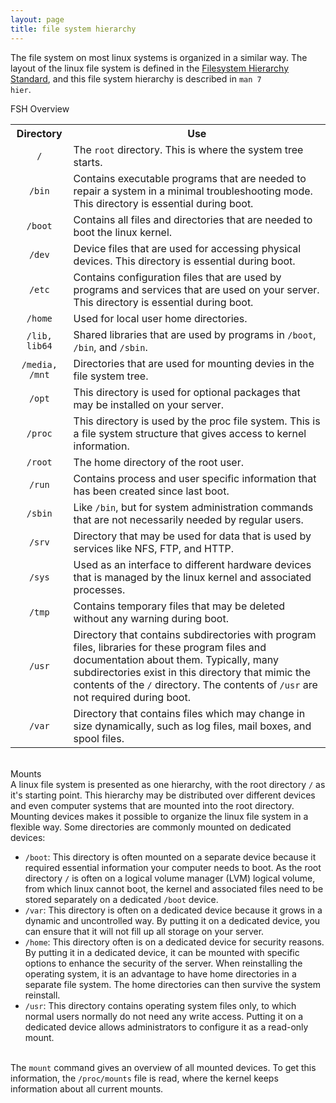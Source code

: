 ```yaml
---
layout: page
title: file system hierarchy
---
```


The file system on most linux systems is organized in a similar way. The layout of the linux file system is defined in the [Filesystem Hierarchy Standard](http://www.pathname.com/fhs/), and this file system hierarchy is described in <code>man 7 hier</code>.<br>

FSH Overview
<table>
  <tr>
    <th>Directory</th>
    <th>Use</th>
  </tr>
  <tr>
    <td align="center"><code>/</code></td>
    <td>The <code>root</code> directory. This is where the system tree starts.</td>
  </tr>
  <tr>
    <td align="center"><code>/bin</code></td>
    <td>Contains executable programs that are needed to repair a system in a minimal troubleshooting mode. This directory is essential during boot.</td>
  </tr>
  <tr>
    <td align="center"><code>/boot</code></td>
    <td>Contains all files and directories that are needed to boot the linux kernel.</td>
  </tr>
  <tr>
    <td align="center"><code>/dev</code></td>
    <td>Device files that are used for accessing physical devices. This directory is essential during boot.</td>
  </tr>
  <tr>
    <td align="center"><code>/etc</code></td>
    <td>Contains configuration files that are used by programs and services that are used on your server. This directory is essential during boot.</td>
  </tr>
  <tr>
    <td align="center"><code>/home</code></td>
    <td>Used for local user home directories.</td>
  </tr>
  <tr>
    <td align="center"><code>/lib, lib64</code></td>
    <td>Shared libraries that are used by programs in <code>/boot</code>, <code>/bin</code>, and <code>/sbin</code>.</td>
  </tr>
  <tr>
    <td align="center"><code>/media, /mnt</code></td>
    <td>Directories that are used for mounting devies in the file system tree.</td>
  </tr>
  <tr>
    <td align="center"><code>/opt</code></td>
    <td>This directory is used for optional packages that may be installed on your server.</td>
  </tr>
  <tr>
    <td align="center"><code>/proc</code></td>
    <td>This directory is used by the proc file system. This is a file system structure that gives access to kernel information.</td>
  </tr>
  <tr>
    <td align="center"><code>/root</code></td>
    <td>The home directory of the root user.</td>
  </tr>
  <tr>
    <td align="center"><code>/run</code></td>
    <td>Contains process and user specific information that has been created since last boot.</td>
  </tr>
  <tr>
    <td align="center"><code>/sbin</code></td>
    <td>Like <code>/bin</code>, but for system administration commands that are not necessarily needed by regular users.</td>
  </tr>
  <tr>
    <td align="center"><code>/srv</code></td>
    <td>Directory that may be used for data that is used by services like NFS, FTP, and HTTP.</td>
  </tr>
  <tr>
    <td align="center"><code>/sys</code></td>
    <td>Used as an interface to different hardware devices that is managed by the linux kernel and associated processes.</td>
  </tr>
  <tr>
    <td align="center"><code>/tmp</code></td>
    <td>Contains temporary files that may be deleted without any warning during boot.</td>
  </tr>
  <tr>
    <td align="center"><code>/usr</code></td>
    <td>Directory that contains subdirectories with program files, libraries for these program files and documentation about them. Typically, many subdirectories exist in this directory that mimic the contents of the <code>/</code> directory. The contents of <code>/usr</code> are not required during boot.</td>
  </tr>
  <tr>
    <td align="center"><code>/var</code></td>
    <td>Directory that contains files which may change in size dynamically, such as log files, mail boxes, and spool files.</td>
  </tr>
</table><br>
Mounts<br>
A linux file system is presented as one hierarchy, with the root directory <code>/</code> as it's starting point. This hierarchy may be distributed over different devices and even computer systems that are mounted into the root directory.<br>
Mounting devices makes it possible to organize the linux file system in a flexible way. Some directories are commonly mounted on dedicated devices:
<ul>
<li><code>/boot</code>: This directory is often mounted on a separate device because it required essential information your computer needs to boot. As the root directory <code>/</code> is often on a logical volume manager (LVM) logical volume, from which linux cannot boot, the kernel and associated files need to be stored separately on a dedicated <code>/boot</code> device.</li>
<li><code>/var</code>: This directory is often on a dedicated device because it grows in a dynamic and uncontrolled way. By putting it on a dedicated device, you can ensure that it will not fill up all storage on your server.</li>
<li><code>/home</code>: This directory often is on a dedicated device for security reasons. By putting it in a dedicated device, it can be mounted with specific options to enhance the security of the server. When reinstalling the operating system, it is an advantage to have home directories in a separate file system. The home directories can then survive the system reinstall.</li>
<li><code>/usr</code>: This directory contains operating system files only, to which normal users normally do not need any write access. Putting it on a dedicated device allows administrators to configure it as a read-only mount.</li>
</ul><br>
The <code>mount</code> command gives an overview of all mounted devices. To get this information, the <code>/proc/mounts</code> file is read, where the kernel keeps information about all current mounts.<br>

